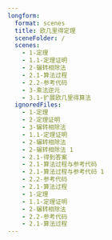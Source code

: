 ```yaml
---
longform:
  format: scenes
  title: 欧几里得定理
  sceneFolder: /
  scenes:
    - 1-定理
    - 1.1-定理证明
    - 2-辗转相除法
    - 2.1-算法过程
    - 2.2-参考代码
    - 3-乘法逆元
    - 3.1-扩展欧几里得算法
  ignoredFiles:
    - 1-定理
    - 2-定理证明
    - 3-辗转相除法
    - 1.1-定理证明
    - 2-辗转相除法
    - 2-辗转相除法 1
    - 2.1-得到答案
    - 2.1-算法过程与参考代码
    - 2.1-算法过程与参考代码 1
    - 2.2-参考代码
    - 2.1-算法过程
    - 1-定理
    - 1.1-定理证明
    - 2-辗转相除法
    - 2.2-参考代码
    - 2.1-算法过程
---
```

